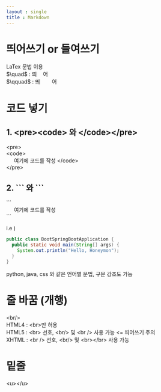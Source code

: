 ```yaml
---
layout : single
title : Markdown
---
```


# 띄어쓰기 or 들여쓰기
LaTex 문법 이용  
\$\quad$ : 띄$\quad$어  
\$\qquad$ : 띄$\qquad$어  


# 코드 넣기
## 1. \<pre>\<code> 와 \</code>\</pre> 
\<pre>  
\<code>  
$\quad$ 여기에 코드를 작성
\</code>  
\</pre>  


## 2. \``` 와 \```
\```  
$\quad$ 여기에 코드를 작성  
\```  

i.e )
```java
public class BootSpringBootApplication {
  public static void main(String[] args) {
    System.out.println("Hello, Honeymon");
  }
}
```
python, java, css 와 같은 언어별 문법, 구문 강조도 가능

# 줄 바꿈 (개행)
\<br/>  
HTML4 : \<br>만 허용  
HTML5 : \<br> 선호, \<br/> 및 \<br /> 사용 가능 <= 띄어쓰기 주의  
XHTML : \<br /> 선호, \<br/> 및 \<br>\</br> 사용 가능   

# 밑줄
\<u>\</u>